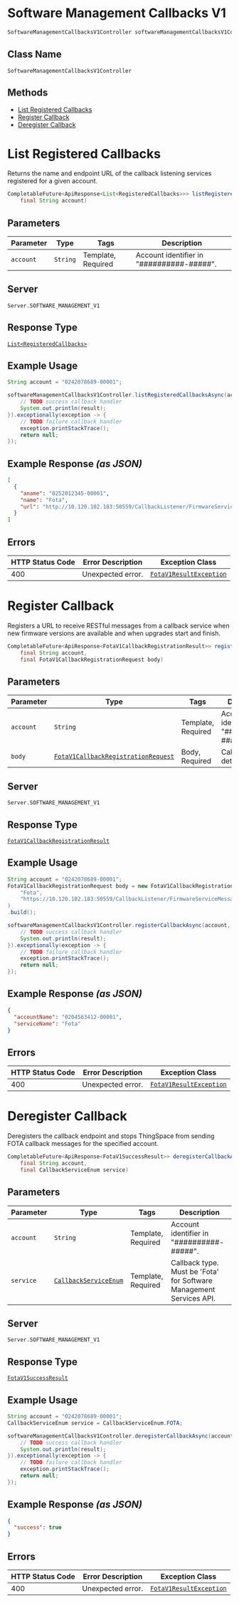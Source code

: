 # Software Management Callbacks V1

```java
SoftwareManagementCallbacksV1Controller softwareManagementCallbacksV1Controller = client.getSoftwareManagementCallbacksV1Controller();
```

## Class Name

`SoftwareManagementCallbacksV1Controller`

## Methods

* [List Registered Callbacks](../../doc/controllers/software-management-callbacks-v1.md#list-registered-callbacks)
* [Register Callback](../../doc/controllers/software-management-callbacks-v1.md#register-callback)
* [Deregister Callback](../../doc/controllers/software-management-callbacks-v1.md#deregister-callback)


# List Registered Callbacks

Returns the name and endpoint URL of the callback listening services registered for a given account.

```java
CompletableFuture<ApiResponse<List<RegisteredCallbacks>>> listRegisteredCallbacksAsync(
    final String account)
```

## Parameters

| Parameter | Type | Tags | Description |
|  --- | --- | --- | --- |
| `account` | `String` | Template, Required | Account identifier in "##########-#####". |

## Server

`Server.SOFTWARE_MANAGEMENT_V1`

## Response Type

[`List<RegisteredCallbacks>`](../../doc/models/registered-callbacks.md)

## Example Usage

```java
String account = "0242078689-00001";

softwareManagementCallbacksV1Controller.listRegisteredCallbacksAsync(account).thenAccept(result -> {
    // TODO success callback handler
    System.out.println(result);
}).exceptionally(exception -> {
    // TODO failure callback handler
    exception.printStackTrace();
    return null;
});
```

## Example Response *(as JSON)*

```json
[
  {
    "aname": "0252012345-00001",
    "name": "Fota",
    "url": "http://10.120.102.183:50559/CallbackListener/FirmwareServiceMessages.asmx"
  }
]
```

## Errors

| HTTP Status Code | Error Description | Exception Class |
|  --- | --- | --- |
| 400 | Unexpected error. | [`FotaV1ResultException`](../../doc/models/fota-v1-result-exception.md) |


# Register Callback

Registers a URL to receive RESTful messages from a callback service when new firmware versions are available and when upgrades start and finish.

```java
CompletableFuture<ApiResponse<FotaV1CallbackRegistrationResult>> registerCallbackAsync(
    final String account,
    final FotaV1CallbackRegistrationRequest body)
```

## Parameters

| Parameter | Type | Tags | Description |
|  --- | --- | --- | --- |
| `account` | `String` | Template, Required | Account identifier in "##########-#####". |
| `body` | [`FotaV1CallbackRegistrationRequest`](../../doc/models/fota-v1-callback-registration-request.md) | Body, Required | Callback details. |

## Server

`Server.SOFTWARE_MANAGEMENT_V1`

## Response Type

[`FotaV1CallbackRegistrationResult`](../../doc/models/fota-v1-callback-registration-result.md)

## Example Usage

```java
String account = "0242078689-00001";
FotaV1CallbackRegistrationRequest body = new FotaV1CallbackRegistrationRequest.Builder(
    "Fota",
    "https://10.120.102.183:50559/CallbackListener/FirmwareServiceMessages.asmx"
)
.build();

softwareManagementCallbacksV1Controller.registerCallbackAsync(account, body).thenAccept(result -> {
    // TODO success callback handler
    System.out.println(result);
}).exceptionally(exception -> {
    // TODO failure callback handler
    exception.printStackTrace();
    return null;
});
```

## Example Response *(as JSON)*

```json
{
  "accountName": "0204563412-00001",
  "serviceName": "Fota"
}
```

## Errors

| HTTP Status Code | Error Description | Exception Class |
|  --- | --- | --- |
| 400 | Unexpected error. | [`FotaV1ResultException`](../../doc/models/fota-v1-result-exception.md) |


# Deregister Callback

Deregisters the callback endpoint and stops ThingSpace from sending FOTA callback messages for the specified account.

```java
CompletableFuture<ApiResponse<FotaV1SuccessResult>> deregisterCallbackAsync(
    final String account,
    final CallbackServiceEnum service)
```

## Parameters

| Parameter | Type | Tags | Description |
|  --- | --- | --- | --- |
| `account` | `String` | Template, Required | Account identifier in "##########-#####". |
| `service` | [`CallbackServiceEnum`](../../doc/models/callback-service-enum.md) | Template, Required | Callback type. Must be 'Fota' for Software Management Services API. |

## Server

`Server.SOFTWARE_MANAGEMENT_V1`

## Response Type

[`FotaV1SuccessResult`](../../doc/models/fota-v1-success-result.md)

## Example Usage

```java
String account = "0242078689-00001";
CallbackServiceEnum service = CallbackServiceEnum.FOTA;

softwareManagementCallbacksV1Controller.deregisterCallbackAsync(account, service).thenAccept(result -> {
    // TODO success callback handler
    System.out.println(result);
}).exceptionally(exception -> {
    // TODO failure callback handler
    exception.printStackTrace();
    return null;
});
```

## Example Response *(as JSON)*

```json
{
  "success": true
}
```

## Errors

| HTTP Status Code | Error Description | Exception Class |
|  --- | --- | --- |
| 400 | Unexpected error. | [`FotaV1ResultException`](../../doc/models/fota-v1-result-exception.md) |

